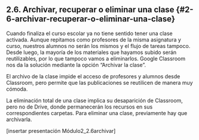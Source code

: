 ## 2.6\. Archivar, recuperar o eliminar una clase {#2-6-archivar-recuperar-o-eliminar-una-clase}

Cuando finaliza el curso escolar ya no tiene sentido tener una clase activada.  Aunque repitamos como profesores de la misma asignatura y curso, nuestros alumnos no serán los mismos y el flujo de tareas tampoco. Desde luego, la mayoría de los materiales que hayamos subido serán reutilizables, por lo que tampoco vamos a eliminarlos. Google Classroom nos da la solución mediante la opción “Archivar la clase”.

El archivo de la clase impide el acceso de profesores y alumnos desde Classroom, pero permite que las publicaciones se reutilicen de manera muy cómoda.

La eliminación total de una clase implica su desaparición de Classroom, pero no de Drive, donde permanecerán los recursos en sus correspondientes carpetas. Para eliminar una clase, previamente hay que archivarla.

[insertar presentación Módulo2_2.6archivar]